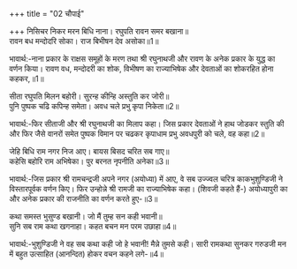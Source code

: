 +++
title = "02 चौपाई"

+++
निसिचर निकर मरन बिधि नाना। रघुपति रावन समर बखाना॥  
रावन बध मन्दोदरि सोका। राज बिभीषन देव असोका॥1॥  

भावार्थ:-नाना प्रकार के राक्षस समूहों के मरण तथा श्री रघुनाथजी और रावण के अनेक प्रकार के युद्ध का वर्णन किया। रावण वध, मन्दोदरी का शोक, विभीषण का राज्याभिषेक और देवताओं का शोकरहित होना कहकर,॥1॥  

सीता रघुपति मिलन बहोरी। सुरन्ह कीन्हि अस्तुति कर जोरी॥  
पुनि पुष्पक चढि कपिन्ह समेता। अवध चले प्रभु कृपा निकेता॥2॥  

भावार्थ:-फिर सीताजी और श्री रघुनाथजी का मिलाप कहा। जिस प्रकार देवताओं ने हाथ जोडकर स्तुति की और फिर जैसे वानरों समेत पुष्पक विमान पर चढकर कृपाधाम प्रभु अवधपुरी को चले, वह कहा॥2॥  

जेहि बिधि राम नगर निज आए। बायस बिसद चरित सब गाए॥  
कहेसि बहोरि राम अभिषेका। पुर बरनत नृपनीति अनेका॥3॥  

भावार्थ:-जिस प्रकार श्री रामचन्द्रजी अपने नगर (अयोध्या) में आए, वे सब उज्ज्वल चरित्र काकभुशुण्डिजी ने विस्तारपूर्वक वर्णन किए। फिर उन्होन्ने श्री रामजी का राज्याभिषेक कहा। (शिवजी कहते हैं-) अयोध्यापुरी का और अनेक प्रकार की राजनीति का वर्णन करते हुए-॥3॥  

कथा समस्त भुसुण्ड बखानी। जो मैं तुम्ह सन कही भवानी॥  
सुनि सब राम कथा खगनाहा। कहत बचन मन परम उछाहा॥4॥  

भावार्थ:-भुशुण्डिजी ने वह सब कथा कही जो हे भवानी! मैन्ने तुमसे कही। सारी रामकथा सुनकर गरुडजी मन में बहुत उत्साहित (आनन्दित) होकर वचन कहने लगे-॥4॥  

<div class="audioEmbed"  caption="AIR-वाचनम्" src="https://archive
.org/download/rAmcharitmAnas-AIR/EPI-379.mp3"></div>
